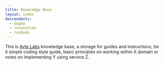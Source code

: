 ```yaml
---
title: Knowledge Base
layout: index
descendants:
  - dogma
  - convention
  - runbook
---
```


This is [Ayte Labs](https://ayte.io) knowledge base, a storage for
guides and instructions, be it simple coding style guide, basic 
principles on working within X domain or notes on implementing Y using
service Z.

